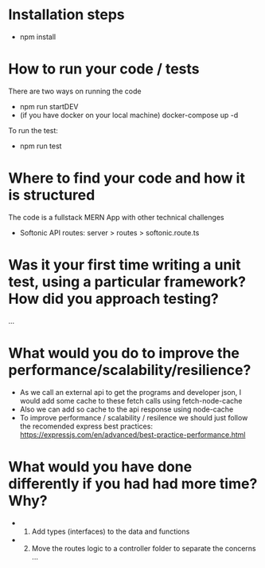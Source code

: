 # Installation steps

- npm install


# How to run your code / tests

There are two ways on running the code

- npm run startDEV
- (if you have docker on your local machine) docker-compose up -d

To run the test:
- npm run test


# Where to find your code and how it is structured

The code is a fullstack MERN App with other technical challenges 
- Softonic API routes: server > routes > softonic.route.ts



# Was it your first time writing a unit test, using a particular framework? How did you approach testing?

...


# What would you do to improve the performance/scalability/resilience?

- As we call an external api to get the programs and developer json, I would add some cache to these fetch calls using fetch-node-cache
- Also we can add so cache to the api response using node-cache
- To improve performance / scalability / resilence we should just follow the recomended express best practices: https://expressjs.com/en/advanced/best-practice-performance.html



# What would you have done differently if you had had more time? Why?

- 1) Add types (interfaces) to the data and functions
- 2) Move the routes logic to a controller folder to separate the concerns
...